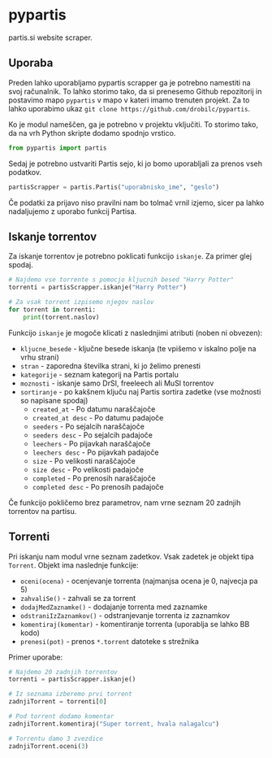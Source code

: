# pypartis
partis.si website scraper.

## Uporaba
Preden lahko uporabljamo pypartis scrapper ga je potrebno namestiti na svoj računalnik. To lahko storimo tako, da si prenesemo Github repozitorij in postavimo mapo `pypartis` v mapo v kateri imamo trenuten projekt.
Za to lahko uporabimo ukaz `git clone https://github.com/drobilc/pypartis`.

Ko je modul nameščen, ga je potrebno v projektu vključiti. To storimo tako, da na vrh Python skripte dodamo spodnjo vrstico.
```python
from pypartis import partis
```

Sedaj je potrebno ustvariti Partis sejo, ki jo bomo uporabljali za prenos vseh podatkov.
```python
partisScrapper = partis.Partis("uporabnisko_ime", "geslo")
```

Če podatki za prijavo niso pravilni nam bo tolmač vrnil izjemo, sicer pa lahko nadaljujemo z uporabo funkcij Partisa.

## Iskanje torrentov
Za iskanje torrentov je potrebno poklicati funkcijo `iskanje`. Za primer glej spodaj.
```python
# Najdemo vse torrente s pomocjo kljucnih besed "Harry Potter"
torrenti = partisScrapper.iskanje("Harry Potter")

# Za vsak torrent izpisemo njegov naslov
for torrent in torrenti:
	print(torrent.naslov)
```

Funkcijo `iskanje` je mogoče klicati z naslednjimi atributi (noben ni obvezen):
* `kljucne_besede` - ključne besede iskanja (te vpišemo v iskalno polje na vrhu strani)
* `stran` - zaporedna številka strani, ki jo želimo prenesti
* `kategorije` - seznam kategorij na Partis portalu
* `moznosti` - iskanje samo DrSI, freeleech ali MuSI torrentov
* `sortiranje` - po kakšnem ključu naj Partis sortira zadetke (vse možnosti so napisane spodaj)
  * `created_at` - Po datumu naraščajoče
  * `created_at desc` - Po datumu padajoče
  * `seeders` - Po sejalcih naraščajoče
  * `seeders desc` - Po sejalcih padajoče
  * `leechers` - Po pijavkah naraščajoče
  * `leechers desc` - Po pijavkah padajoče
  * `size` - Po velikosti naraščajoče
  * `size desc` - Po velikosti padajoče
  * `completed` - Po prenosih naraščajoče
  * `completed desc` - Po prenosih padajoče

Če funkcijo pokličemo brez parametrov, nam vrne seznam 20 zadnjih torrentov na partisu.

## Torrenti
Pri iskanju nam modul vrne seznam zadetkov. Vsak zadetek je objekt tipa `Torrent`.
Objekt ima naslednje funkcije:
* `oceni(ocena)` - ocenjevanje torrenta (najmanjsa ocena je 0, najvecja pa 5)
* `zahvaliSe()` - zahvali se za torrent
* `dodajMedZaznamke()` - dodajanje torrenta med zaznamke
* `odstraniIzZaznamkov()` - odstranjevanje torrenta iz zaznamkov
* `komentiraj(komentar)` - komentiranje torrenta (uporablja se lahko BB kodo)
* `prenesi(pot)` - prenos `*.torrent` datoteke s strežnika

Primer uporabe:
```python
# Najdemo 20 zadnjih torrentov
torrenti = partisScrapper.iskanje()

# Iz seznama izberemo prvi torrent
zadnjiTorrent = torrenti[0]

# Pod torrent dodamo komentar
zadnjiTorrent.komentiraj("Super torrent, hvala nalagalcu")

# Torrentu damo 3 zvezdice
zadnjiTorrent.oceni(3)
```